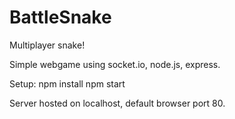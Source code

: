 # BattleSnake
Multiplayer snake!

Simple webgame using socket.io, node.js, express.

Setup:
npm install
npm start

Server hosted on localhost, default browser port 80.